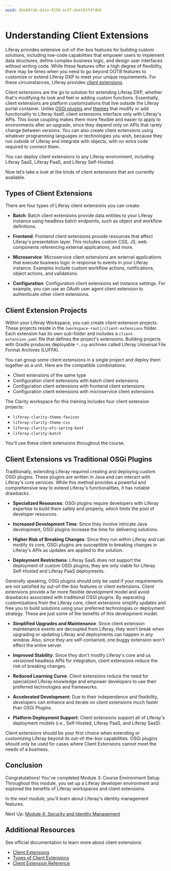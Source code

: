 ```yaml
---
uuid: 6bab07ab-da1a-4238-ac47-eb4183f4fdb9
---
```

# Understanding Client Extensions

Liferay provides extensive out-of-the-box features for building custom solutions, including low-code capabilities that empower users to implement data structures, define complex business logic, and design user interfaces without writing code. While these features offer a high degree of flexibility, there may be times when you need to go beyond OOTB features to customize or extend Liferay DXP to meet your unique requirements. For these circumstances, Liferay provides [client extensions](https://learn.liferay.com/w/dxp/liferay-development/client-extensions).

Client extensions are the go to solution for extending Liferay DXP, whether that's modifying its look and feel or adding custom functions. Essentially, client extensions are platform customizations that live outside the Liferay portal container. Unlike [OSGi plugins](https://learn.liferay.com/w/dxp/liferay-development/liferay-internals/fundamentals/module-projects) and [themes](https://learn.liferay.com/w/dxp/liferay-development/customizing-liferays-look-and-feel/themes) that modify or add functionality to Liferay itself, client extensions interface only with Liferay's APIs. This loose coupling makes them more flexible and easier to apply to environments after an upgrade, since they depend only on APIs that rarely change between versions. You can also create client extensions using whatever programming languages or technologies you wish, because they run outside of Liferay and integrate with objects, with no extra code required to connect them.

You can deploy client extensions to any Liferay environment, including Liferay SaaS, Liferay PaaS, and Liferay Self-Hosted.

<!--TASK: add diagram of how Client Extensions interface with Liferay-->

Now let’s take a look at the kinds of client extensions that are currently available.

## Types of Client Extensions

There are four types of Liferay client extensions you can create:

* **Batch**: Batch client extensions provide data entities to your Liferay instance using headless batch endpoints, such as object and workflow definitions.

* **Frontend**: Frontend client extensions provide resources that affect Liferay's presentation layer. This includes custom CSS, JS, web components referencing external applications, and more.

* **Microservice**: Microservice client extensions are external applications that execute business logic in response to events in your Liferay instance. Examples include custom workflow actions, notifications, object actions, and validations.

* **Configuration**: Configuration client extensions set instance settings. For example, you can use an OAuth user agent client extension to authenticate other client extensions.

## Client Extension Projects

Within your Liferay Workspace, you can create client extension projects. These projects reside in the `[workspace-root]/client-extensions` folder. Each extension has its own sub-folder and includes a `client-extension.yaml` file that defines the project's extensions. Building projects with Gradle produces deployable `*.zip` archives called Liferay Universal File Format Archives (LUFFA).

You can group some client extensions in a single project and deploy them together as a unit. Here are the compatible combinations:

* Client extensions of the same type
* Configuration client extensions with batch client extensions
* Configuration client extensions with frontend client extensions
* Configuration client extensions with microservice client extensions

<!--TASK: Add diagram showing valid groupings for client extensions may be helpful here-->

The Clarity workspace for this training includes four client extension projects:

* `liferay-clarity-theme-favicon`
* `liferay-clarity-theme-css`
* `liferay-clarity-etc-spring-boot`
* `liferay-clarity-batch`

You'll use these client extensions throughout the course.

## Client Extensions vs Traditional OSGi Plugins

Traditionally, extending Liferay required creating and deploying custom OSGi plugins. These plugins are written in Java and can interact with Liferay's core services. While this method provides a powerful and comprehensive way to extend Liferay's functionalities, it has notable drawbacks.

* **Specialized Resources**: OSGi plugins require developers with Liferay expertise to build them safely and properly, which limits the pool of developer resources.

* **Increased Development Time**: Since they involve intricate Java development, OSGi plugins increase the time for delivering solutions.

* **Higher Risk of Breaking Changes**: Since they run within Liferay and can modify its core, OSGi plugins are susceptible to breaking changes in Liferay's APIs as updates are applied to the solution.

* **Deployment Restrictions**: Liferay SaaS does not support the deployment of custom OSGi plugins; they are only viable for Liferay Self-Hosted and Liferay PaaS deployments.

Generally speaking, OSGi plugins should only be used if your requirements are not satisfied by out-of-the-box features or client extensions. Client extensions provide a far more flexible development model and avoid drawbacks associated with traditional OSGi plugins. By separating customizations from the Liferay core, client extensions simplify updates and free you to build solutions using your preferred technologies or deployment strategy. These are just some of the benefits of this development model.

* **Simplified Upgrades and Maintenance**: Since client extension maintenance events are decoupled from Liferay, they won’t break when upgrading or updating Liferay and deployments can happen in any window. Also, since they are self-contained, one buggy extension won't effect the entire server.

* **Improved Stability**: Since they don't modify Liferay's core and us versioned headless APIs for integration, client extensions reduce the risk of breaking changes.

* **Reduced Learning Curve**: Client extensions reduce the need for specialized Liferay knowledge and empower developers to use their preferred technologies and frameworks.

* **Accelerated Development**: Due to their independence and flexibility, developers can enhance and iterate on client extensions much faster than OSGi Plugins.

* **Platform Deployment Support**: Client extensions support all of Liferay's deployment models (i.e., Self-Hosted, Liferay PaaS, and Liferay SaaS).

Client extensions should be your first choice when extending or customizing Liferay beyond its out-of-the-box capabilities. OSGi plugins should only be used for cases where Client Extensions cannot meet the needs of a business.

## Conclusion

Congratulations! You've completed Module 3: Course Environment Setup. Throughout this module, you set up a Liferay developer environment and explored the benefits of Liferay workspaces and client extensions.

In the next module, you'll learn about Liferay's identity management features.

Next Up: [Module 4: Security and Identity Management](../module-4-security-and-identity-management.md)

## Additional Resources

See official documentation to learn more about client extensions:

* [Client Extensions](https://learn.liferay.com/w/dxp/liferay-development/client-extensions)
* [Types of Client Extensions](https://learn.liferay.com/w/dxp/liferay-development/client-extensions#types-of-client-extensions)
* [Client Extension Reference](https://learn.liferay.com/w/dxp/liferay-development/client-extensions/client-extension-reference)
